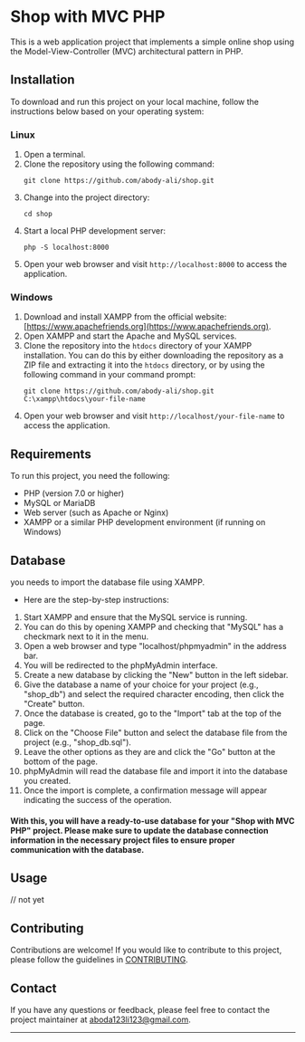 

# Shop with MVC PHP

This is a web application project that implements a simple online shop using the Model-View-Controller (MVC) architectural pattern in PHP.

## Installation

To download and run this project on your local machine, follow the instructions below based on your operating system:

### Linux

1. Open a terminal.
2. Clone the repository using the following command:
   ```
   git clone https://github.com/abody-ali/shop.git
   ```
3. Change into the project directory:
   ```
   cd shop
   ```
4. Start a local PHP development server:
   ```
   php -S localhost:8000
   ```
5. Open your web browser and visit `http://localhost:8000` to access the application.

### Windows

1. Download and install XAMPP from the official website: [https://www.apachefriends.org](https://www.apachefriends.org).
2. Open XAMPP and start the Apache and MySQL services.
3. Clone the repository into the `htdocs` directory of your XAMPP installation. You can do this by either downloading the repository as a ZIP file and extracting it into the `htdocs` directory, or by using the following command in your command prompt:
   ```
   git clone https://github.com/abody-ali/shop.git C:\xampp\htdocs\your-file-name
   ```
4. Open your web browser and visit `http://localhost/your-file-name` to access the application.

## Requirements

To run this project, you need the following:

- PHP (version 7.0 or higher)
- MySQL or MariaDB
- Web server (such as Apache or Nginx)
- XAMPP or a similar PHP development environment (if running on Windows)

## Database
you needs to import the database file using XAMPP. 
- Here are the step-by-step instructions:

1. Start XAMPP and ensure that the MySQL service is running. 
2. You can do this by opening XAMPP and checking that "MySQL" has a checkmark next to it in the menu.
3. Open a web browser and type "localhost/phpmyadmin" in the address bar.
4. You will be redirected to the phpMyAdmin interface.
5. Create a new database by clicking the "New" button in the left sidebar.
6. Give the database a name of your choice for your project (e.g., "shop_db") and select the required character encoding, then click the 
   "Create" button.
7. Once the database is created, go to the "Import" tab at the top of the page.
8. Click on the "Choose File" button and select the database file from the project (e.g., "shop_db.sql").
9. Leave the other options as they are and click the "Go" button at the bottom of the page.
10. phpMyAdmin will read the database file and import it into the database you created.
11. Once the import is complete, a confirmation message will appear indicating the success of the operation.
    
#### With this, you will have a ready-to-use database for your "Shop with MVC PHP" project. Please make sure to update the database connection information in the necessary project files to ensure proper communication with the database.

## Usage



// not yet


## Contributing

Contributions are welcome! If you would like to contribute to this project, please follow the guidelines in [CONTRIBUTING](CONTRIBUTING.md).

## Contact

If you have any questions or feedback, please feel free to contact the project maintainer at [aboda123li123@gmail.com](mailto:aboda123li123@gmail.com).

---
